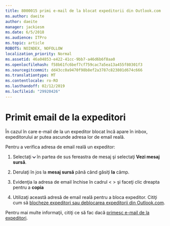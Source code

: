 ```yaml
---
title: 8000015 primi e-mail de la blocat expeditorii din Outlook.com
ms.author: daeite
author: daeite
manager: jackiesm
ms.date: 6/5/2018
ms.audience: ITPro
ms.topic: article
ROBOTS: NOINDEX, NOFOLLOW
localization_priority: Normal
ms.assetid: 46a04853-e422-41cc-9bb7-a46d6b6f8aa0
ms.openlocfilehash: f58b61fc6bef7cf759cac7a5ea13a455f80301f3
ms.sourcegitcommit: dd43cc0a9470f98b8ef2a3787c823801d674c666
ms.translationtype: MT
ms.contentlocale: ro-RO
ms.lasthandoff: 02/12/2019
ms.locfileid: "29920426"
---
```

# <a name="receiving-email-from-blocked-senders"></a>Primit email de la expeditori

În cazul în care e-mail de la un expeditor blocat încă apare în inbox, expeditorului ar putea ascunde adresa lor de email reală.
  
Pentru a verifica adresa de email reală un expeditor:
  
1. Selectaţi ![mai multe acţiuni](media/11884972-7ebb-4afe-8b50-63efefb7cca8.png) în partea de sus fereastra de mesaj şi selectaţi **Vezi mesaj sursă**.
    
2. Derulaţi în jos la **mesaj sursă** până când găsiţi **la** câmp. 
    
3. Evidenţia la adresa de email închise în cadrul \< \> şi faceţi clic dreapta pentru a **copia**
    
4. Utilizaţi această adresă de email reală pentru a bloca expeditor. Citiţi cum să [blocheze expeditori sau deblocarea expeditorii din Outlook.com](https://support.office.com/article/afba1c94-77bb-4f50-8b85-057cf52f4d5e.aspx).
    
Pentru mai multe informaţii, citiţi ce să fac dacă [primesc e-mail de la expeditori](https://go.microsoft.com/fwlink/p/?linkid=2002011&amp;clcid=0x409).
  

